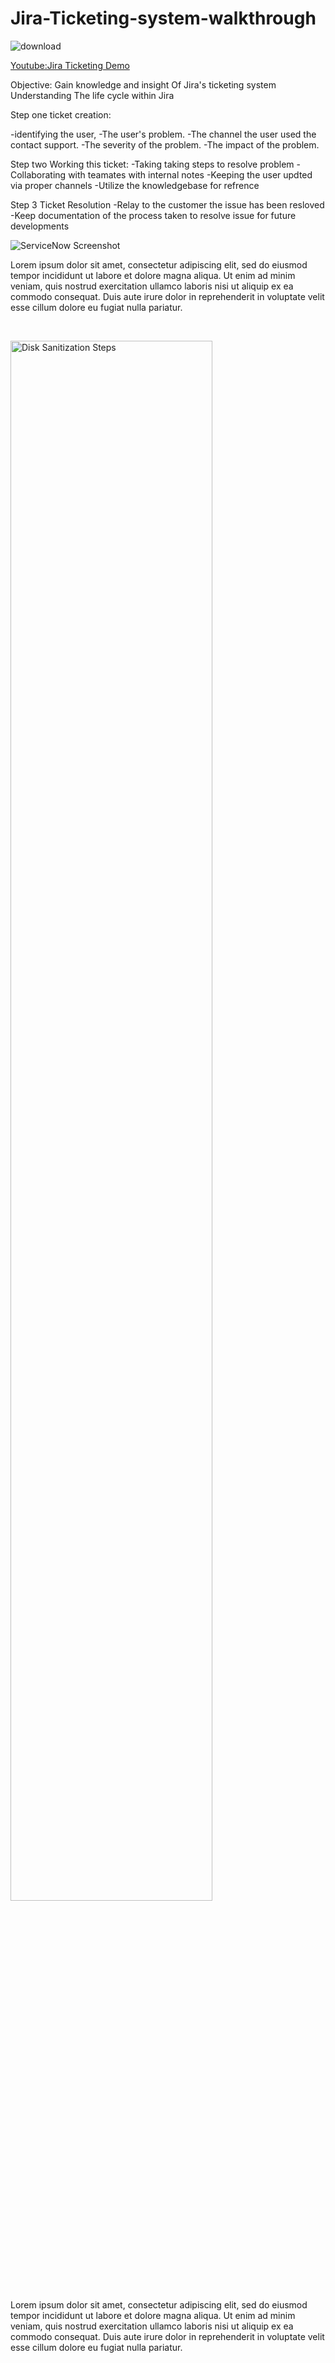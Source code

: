 # Jira-Ticketing-system-walkthrough

![download](https://github.com/user-attachments/assets/e198c451-b261-45f2-a709-36f9ffe2e1cc)


[Youtube:Jira Ticketing Demo](https://youtu.be/Md9IbVIZAe4)

Objective: Gain knowledge and insight Of Jira's ticketing system Understanding The life cycle within Jira

Step one ticket creation: 

-identifying the user,
-The user's problem. 
-The channel the user used the contact support. 
-The severity of the problem. 
-The impact of the problem.

Step two Working this ticket:
-Taking taking steps to resolve problem 
-Collaborating with teamates with internal notes
-Keeping the user updted via proper channels
-Utilize the knowledgebase for refrence

Step 3 Ticket Resolution
-Relay to the customer the issue has been resloved
-Keep documentation of the process taken to resolve issue for future developments
<p>
<img src="![service now screen shot](https://github.com/user-attachments/assets/458f6ba6-e86c-4f77-a02d-323f9153a6ff)
" alt="ServiceNow Screenshot"/>
</p>
<p>
Lorem ipsum dolor sit amet, consectetur adipiscing elit, sed do eiusmod tempor incididunt ut labore et dolore magna aliqua. Ut enim ad minim veniam, quis nostrud exercitation ullamco laboris nisi ut aliquip ex ea commodo consequat. Duis aute irure dolor in reprehenderit in voluptate velit esse cillum dolore eu fugiat nulla pariatur.
</p>
<br />

<p>
<img src="https://i.imgur.com/DJmEXEB.png" height="80%" width="80%" alt="Disk Sanitization Steps"/>
</p>
<p>
Lorem ipsum dolor sit amet, consectetur adipiscing elit, sed do eiusmod tempor incididunt ut labore et dolore magna aliqua. Ut enim ad minim veniam, quis nostrud exercitation ullamco laboris nisi ut aliquip ex ea commodo consequat. Duis aute irure dolor in reprehenderit in voluptate velit esse cillum dolore eu fugiat nulla pariatur.
</p>
<br />

